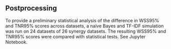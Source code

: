 ## Postprocessing


To provide a preliminary statistical analysis of the difference in WSS95% and TNR95% scores across datasets, a naïve Bayes and TF-IDF simulation was run on 24 datasets of 26 synergy datasets. The resulting WSS95% and TNR95% scores were compared with statistical tests. See Jupyter Notebook.
